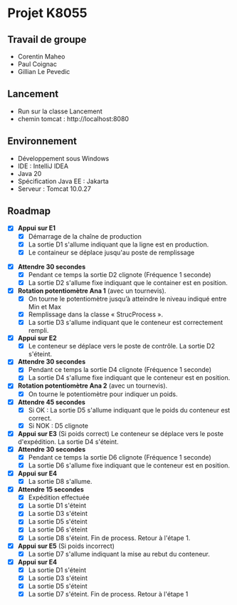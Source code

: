 # Projet K8055

## Travail de groupe

* Corentin Maheo
* Paul Coignac
* Gillian Le Pevedic

## Lancement

* Run sur la classe Lancement
* chemin tomcat : http://localhost:8080

## Environnement

* Développement sous Windows
* IDE : IntelliJ IDEA
* Java 20
* Spécification Java EE : Jakarta
* Serveur : Tomcat 10.0.27


## Roadmap

* [x] **Appui sur E1**
  - [x] Démarrage de la chaîne de production
  - [x] La sortie D1 s'allume indiquant que la ligne est en production. 
  - [x] Le containeur se déplace jusqu'au poste de remplissage
- [x] **Attendre 30 secondes**
  - [x] Pendant ce temps la sortie D2 clignote (Fréquence 1 seconde)
  - [x] La sortie D2 s'allume fixe indiquant que le container est en position.
- [x] **Rotation potentiomètre Ana 1** (avec un tournevis).
  - [x] On tourne le potentiomètre jusqu’à atteindre le niveau indiqué entre Min et Max 
  - [x] Remplissage dans la classe « StrucProcess ».
  - [x] La sortie D3 s'allume indiquant que le conteneur est correctement rempli.
- [x] **Appui sur E2**
  - [x] Le conteneur se déplace vers le poste de contrôle. La sortie D2 s'éteint.
- [x] **Attendre 30 secondes**
  - [x] Pendant ce temps la sortie D4 clignote (Fréquence 1 seconde)
  - [x] La sortie D4 s'allume fixe indiquant que le conteneur est en position.
- [x] **Rotation potentiomètre Ana 2** (avec un tournevis).
  -[x] On tourne le potentiomètre pour indiquer un poids.
- [x] **Attendre 45 secondes**
  - [x] Si OK : La sortie D5 s'allume indiquant que le poids du conteneur est correct. 
  - [x] Si NOK : D5 clignote 
- [x] **Appui sur E3** (Si poids correct)
Le conteneur se déplace vers le poste d'expédition.
La sortie D4 s'éteint. 
- [x] **Attendre 30 secondes**
  - [x] Pendant ce temps la sortie D6 clignote (Fréquence 1 seconde)
  - [x] La sortie D6 s'allume fixe indiquant que le conteneur est en position. 
- [x] **Appui sur E4**
  - [x] La sortie D8 s'allume. 
- [x] **Attendre 15 secondes**
  - [x] Expédition effectuée
  - [x] La sortie D1 s'éteint
  - [x] La sortie D3 s'éteint
  - [x] La sortie D5 s'éteint
  - [x] La sortie D6 s'éteint
  - [x] La sortie D8 s'éteint. Fin de process. Retour à l'étape 1.
- [x] **Appui sur E5** (Si poids incorrect)
  - [x] La sortie D7 s'allume indiquant la mise au rebut du conteneur.
- [x] **Appui sur E4**
  - [x] La sortie D1 s'éteint
  - [x] La sortie D3 s'éteint
  - [x] La sortie D5 s'éteint
  - [x] La sortie D7 s'éteint. Fin de process. Retour à l'étape 1
